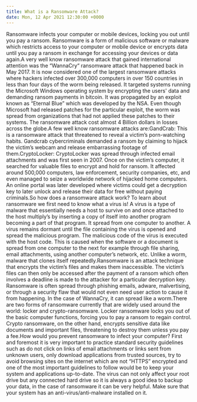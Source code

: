 ```yaml
---
title: What is a Ransomware Attack?
date: Mon, 12 Apr 2021 12:30:00 +0000
---
```

Ransomware infects your computer or mobile devices, locking you out until you pay a ransom. Ransomware is a form of malicious software or malware which restricts access to your computer or mobile device or encrypts data until you pay a ransom in exchange for accessing your devices or data again.A very well know ransomware attack that gained international attention was the “WannaCry“ ransomware attack that happened back in May 2017. It is now considered one of the largest ransomware attacks where hackers infected over 300,000 computers in over 150 countries in less than four days of the worm being released. It targeted systems running the Microsoft Windows operating system by encrypting the users' data and demanding ransom payments in bitcoin. It was propagated by an exploit known as “Eternal Blue” which was developed by the NSA. Even though Microsoft had released patches for the particular exploit, the worm was spread from organizations that had not applied these patches to their systems. The ransomware attack cost almost 4 Billion dollars in losses across the globe.A few well know ransomware attacks are:GandCrab: This is a ransomware attack that threatened to reveal a victim’s porn-watching habits. Gandcrab cybercriminals demanded a ransom by claiming to hijack the victim’s webcam and release embarrassing footage of them.CryptoLocker: CryptoLocker was spread through infected email attachments and was first seen in 2007. Once on the victim’s computer, it searched for valuable files to encrypt and hold for ransom. It affected around 500,000 computers, law enforcement, security companies, etc, and even managed to seize a worldwide network of hijacked home computers. An online portal was later developed where victims could get a decryption key to later unlock and release their data for free without paying criminals.So how does a ransomware attack work? To learn about ransomware we first need to know what a virus is! A virus is a type of malware that essentially needs a host to survive on and once attached to the host multiply’s by inserting a copy of itself into another program becoming a part of that program. It spread from one computer to another. A virus remains dormant until the file containing the virus is opened and spread the malicious program. The malicious code of the virus is executed with the host code. This is caused when the software or a document is spread from one computer to the next for example through file sharing, email attachments, using another computer’s network, etc. Unlike a worm, malware that clones itself repeatedly.Ransomware is an attack technique that encrypts the victim’s files and makes them inaccessible. The victim’s files can then only be accessed after the payment of a ransom which often involves a deadline is made to the attacker for a particular decryption key. Ransomware is often spread through phishing emails, adware, malvertising, or through a security flaw that would not even need user action to cause it from happening. In the case of WannaCry, it can spread like a worm.There are two forms of ransomware currently that are widely used around the world: locker and crypto-ransomware. Locker ransomware locks you out of the basic computer functions, forcing you to pay a ransom to regain control. Crypto ransomware, on the other hand, encrypts sensitive data like documents and important files, threatening to destroy them unless you pay a fee.How would you prevent ransomware to infect your computer? First and foremost it is very important to practice standard security guidelines such as do not click on links of email attachments or links sent from unknown users, only download applications from trusted sources, try to avoid browsing sites on the internet which are not “HTTPS” encrypted and one of the most important guidelines to follow would be to keep your system and applications up-to-date. The virus can not only affect your root drive but any connected hard drive so it is always a good idea to backup your data, in the case of ransomware it can be very helpful. Make sure that your system has an anti-virus/anti-malware installed on it.